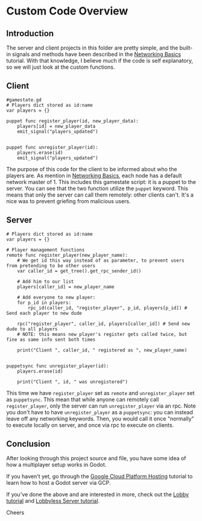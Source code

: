 # Custom Code Overview

## Introduction
The server and client projects in this folder are pretty simple, and the built-in signals and methods have been described in the [Networking Basics](../NetworkingBasics.md) tutorial. With that knowledge, I believe much if the code is self explanatory, so we will just look at the custom functions.

## Client
```
#gamestate.gd
# Players dict stored as id:name
var players = {}

puppet func register_player(id, new_player_data):
	players[id] = new_player_data
	emit_signal("players_updated")


puppet func unregister_player(id):
	players.erase(id)
	emit_signal("players_updated")
```

The purpose of this code for the client to be informed about who the players are. As mention in [Networking Basics](../NetworkingBasics.md), each node has a default network master of 1. This includes this gamestate script: it is a puppet to the server. You can see that the two function utilize the `puppet` keyword. This means that only the server can call them remotely: other clients can't. It's a nice was to prevent griefing from malicious users. 

## Server
```
# Players dict stored as id:name
var players = {}

# Player management functions
remote func register_player(new_player_name):
	# We get id this way instead of as parameter, to prevent users from pretending to be other users
	var caller_id = get_tree().get_rpc_sender_id()

	# Add him to our list
	players[caller_id] = new_player_name
	
	# Add everyone to new player:
	for p_id in players:
		rpc_id(caller_id, "register_player", p_id, players[p_id]) # Send each player to new dude
	
	rpc("register_player", caller_id, players[caller_id]) # Send new dude to all players
	# NOTE: this means new player's register gets called twice, but fine as same info sent both times
	
	print("Client ", caller_id, " registered as ", new_player_name)


puppetsync func unregister_player(id):
	players.erase(id)
	
	print("Client ", id, " was unregistered")
```

This time we have `register_player` set as `remote` and `unregister_player` set as `puppetsync`. This mean that while anyone can remotely call `register_player`, only the server can run `unregister_player` via an rpc. Note you don't have to have `unregister_player` as a `puppetsync`: you can instead leave off any networking keywords. Then, you would call it once "normally" to execute locally on server, and once via rpc to execute on clients. 

## Conclusion
After looking through this project source and file, you have some idea of how a multiplayer setup works in Godot. 

If you haven't yet, go through the [Google Cloud Platform Hosting](GCPTut.md) tutorial to learn how to host a Godot server via GCP.

If you've done the above and are interested in more, check out the [Lobby tutorial](../LobbyTutorial/LobbyTut.md) and [Lobbyless Server tutorial](../LobbylessTutorial/LobbylessTut.md).

Cheers
